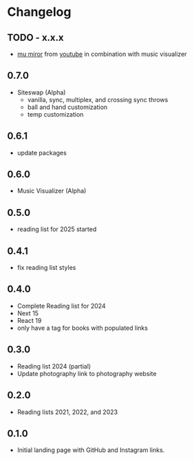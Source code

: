 # Changelog

## TODO - x.x.x

- [mu miror](https://editor.p5js.org/wyattroy/sketches/s1v8O0WBf) from [youtube](https://www.youtube.com/watch?v=2BCMZMRFljI&t=1s) in combination with music visualizer

## 0.7.0

- Siteswap (Alpha)
  - vanilla, sync, multiplex, and crossing sync throws
  - ball and hand customization
  - temp customization

## 0.6.1

- update packages

## 0.6.0

- Music Visualizer (Alpha)

## 0.5.0

- reading list for 2025 started

## 0.4.1

- fix reading list styles

## 0.4.0

- Complete Reading list for 2024
- Next 15
- React 19
- only have a tag for books with populated links

## 0.3.0

- Reading list 2024 (partial)
- Update photography link to photography website

## 0.2.0

- Reading lists 2021, 2022, and 2023

## 0.1.0

- Initial landing page with GitHub and Instagram links.
